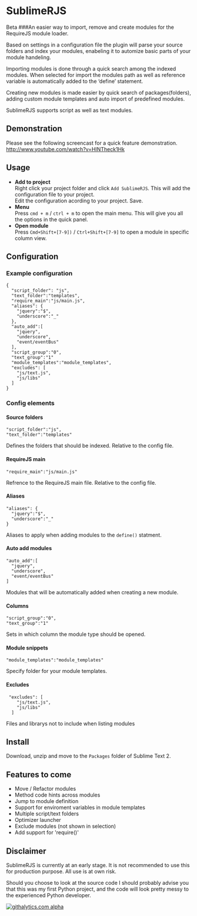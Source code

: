 # SublimeRJS
Beta
###An easier way to import, remove and create modules for the RequireJS module loader.

Based on settings in a configuration file the plugin will parse your source folders and index your modules, enabeling it to automize basic parts of your module handeling.

Importing modules is done through a quick search among the indexed modules. When selected for import the modules path as well as reference variable is automatically added to the ‘define’ statement.

Creating new modules is made easier by quick search of packages(folders), adding custom module templates and auto import of predefined modules.

SublimeRJS supports script as well as text modules.
## Demonstration
Please see the following screencast for a quick feature demonstration.
http://www.youtube.com/watch?v=HlNTheck1Hk
## Usage
* <b>Add to project</b>  
  Right click your project folder and click `Add SublimeRJS`. This will add the configuration file to your project.  
  Edit the configuration acording to your project. Save.
* <b>Menu</b>  
  Press `cmd + m` / `ctrl + m` to open the main menu. This will give you all the options in the quick panel. 
* <b>Open module</b>  
  Press `Cmd+Shift+[7-9])` / `Ctrl+Shift+[7-9]` to open a module in specific column view.


## Configuration
### Example configuration
    {
      "script_folder": "js",
      "text_folder":"templates",
      "require_main":"js/main.js",
      "aliases": {
        "jquery":"$",
        "underscore":"_"
      },
      "auto_add":[
        "jquery",
        "underscore",
        "event/eventBus"
      ],
      "script_group":"0",
      "text_group":"1"
      "module_templates":"module_templates",
      "excludes": [
        "js/text.js",
        "js/libs"
      ]
    }
### Config elements
#### Source folders
    "script_folder":"js",
    "text_folder":"templates"
Defines the folders that should be indexed. Relative to the config file.
#### RequireJS main     
    "require_main":"js/main.js"
Refrence to the RequireJS main file. Relative to the config file.
#### Aliases
    "aliases": {
      "jquery":"$",
      "underscore":"_"
    }
Aliases to apply when adding modules to the `define()` statment.
#### Auto add modules
    "auto_add":[
      "jquery",
      "underscore",
      "event/eventBus"
    ]
Modules that will be automatically added when creating a new module.
#### Columns
    "script_group":"0",
    "text_group":"1"
Sets in which column the module type should be opened.
#### Module snippets
    "module_templates":"module_templates"
Specify folder for your module templates.
#### Excludes
     "excludes": [
        "js/text.js",
        "js/libs"
      ]
Files and librarys not to include when listing modules
## Install
Download, unzip and move to the `Packages` folder of Sublime Text 2.
## Features to come
* Move / Refactor modules
* Method code hints across modules
* Jump to module definition
* Support for enviroment variables in module templates
* Multiple script/text folders
* Optimizer launcher
* Exclude modules (not shown in selection)
* Add support for 'require()'

## Disclaimer
SublimeRJS is currently at an early stage. It is not recommended to use this for production purpose. All use is at own risk.

Should you choose to look at the source code I should probably advise you that this was my first Python project, and the code will look pretty messy to the experienced Python developer.

[![githalytics.com alpha](https://cruel-carlota.pagodabox.com/050cd2f389536aa8a2261ec4b4be44da "githalytics.com")](http://githalytics.com/jkcom/SublimeRJS)
